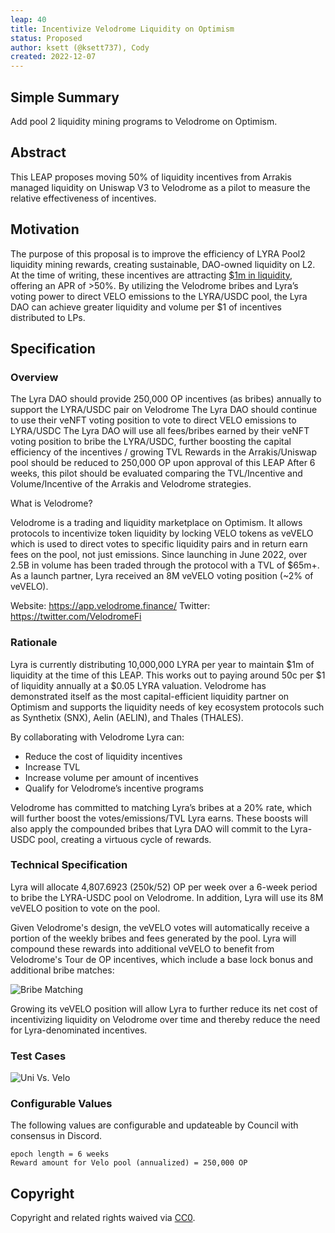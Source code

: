 ```yaml
---
leap: 40
title: Incentivize Velodrome Liquidity on Optimism
status: Proposed
author: ksett (@ksett737), Cody
created: 2022-12-07
---
```


<!--You can leave these HTML comments in your merged LEAP and delete the visible duplicate text guides, they will not appear and may be helpful to refer to if you edit it again. This is the suggested template for new LEAPs. Note that a LEAP number will be assigned by an editor. When opening a pull request to submit your LEAP, please use an abbreviated title in the filename, `leap-draft_title_abbrev.md`. The title should be 44 characters or less.-->

## Simple Summary
<!--"If you can't explain it simply, you don't understand it well enough." Simply describe the outcome the proposed changes intends to achieve. This should be non-technical and accessible to a casual community member.-->

Add pool 2 liquidity mining programs to Velodrome on Optimism.


## Abstract
<!--A short (~200 word) description of the proposed change, the abstract should clearly describe the proposed change. This is what *will* be done if the LEAP is implemented, not *why* it should be done or *how* it will be done. If the LEAP proposes deploying a new contract, write, "we propose to deploy a new contract that will do x".-->

This LEAP proposes moving 50% of liquidity incentives from Arrakis managed liquidity on Uniswap V3 to Velodrome as a pilot to measure the relative effectiveness of incentives.

## Motivation
<!--This is the problem statement. This is the *why* of the LEAP. It should clearly explain *why* the current state of the protocol is inadequate.  It is critical that you explain *why* the change is needed, if the LEAP proposes changing how something is calculated, you must address *why* the current calculation is innaccurate or wrong. This is not the place to describe how the LEAP will address the issue!-->
The purpose of this proposal is to improve the efficiency of LYRA Pool2 liquidity mining rewards, creating sustainable, DAO-owned liquidity on L2. At the time of writing, these incentives are attracting [$1m in liquidity](https://info.uniswap.org/#/optimism/tokens/0x50c5725949a6f0c72e6c4a641f24049a917db0cb), offering an APR of >50%. By utilizing the Velodrome bribes and Lyra’s voting power to direct VELO emissions to the LYRA/USDC pool, the Lyra DAO can achieve greater liquidity and volume per $1 of incentives distributed to LPs. 

## Specification
<!--The specification should describe the syntax and semantics of any new feature, there are five sections
1. Overview
2. Rationale
3. Technical Specification
4. Test Cases
5. Configurable Values
-->

### Overview
<!--This is a high level overview of *how* the LEAP will solve the problem. The overview should clearly describe how the new feature will be implemented.-->
The Lyra DAO should provide 250,000 OP incentives (as bribes) annually to support the LYRA/USDC pair on Velodrome
The Lyra DAO should continue to use their veNFT voting position to vote to direct VELO emissions to LYRA/USDC
The Lyra DAO will use all fees/bribes earned by their veNFT voting position to bribe the LYRA/USDC, further boosting the capital efficiency of the incentives / growing TVL
Rewards in the Arrakis/Uniswap pool should be reduced to 250,000 OP upon approval of this LEAP
After 6 weeks, this pilot should be evaluated comparing the TVL/Incentive and Volume/Incentive of the Arrakis and Velodrome strategies.

What is Velodrome?

Velodrome is a trading and liquidity marketplace on Optimism. It allows protocols to incentivize token liquidity by locking VELO tokens as veVELO which is used to direct votes to specific liquidity pairs and in return earn fees on the pool, not just emissions. Since launching in June 2022, over 2.5B in volume has been traded through the protocol with a TVL of $65m+. As a launch partner, Lyra received an 8M veVELO voting position (~2% of veVELO).

Website: https://app.velodrome.finance/
Twitter: https://twitter.com/VelodromeFi


### Rationale
<!--This is where you explain the reasoning behind how you propose to solve the problem. Why did you propose to implement the change in this way, what were the considerations and trade-offs. The rationale fleshes out what motivated the design and why particular design decisions were made. It should describe alternate designs that were considered and related work. The rationale may also provide evidence of consensus within the community, and should discuss important objections or concerns raised during discussion.-->
Lyra is currently distributing 10,000,000 LYRA per year to maintain $1m of liquidity at the time of this LEAP. This works out to paying around 50c per $1 of liquidity annually at a $0.05 LYRA valuation. Velodrome has demonstrated itself as the most capital-efficient liquidity partner on Optimism and supports the liquidity needs of key ecosystem protocols such as Synthetix (SNX), Aelin (AELIN), and Thales (THALES). 

By collaborating with Velodrome Lyra can:
- Reduce the cost of liquidity incentives
- Increase TVL 
- Increase volume per amount of incentives
- Qualify for Velodrome’s incentive programs

Velodrome has committed to matching Lyra’s bribes at a 20% rate, which will further boost the votes/emissions/TVL Lyra earns. These boosts will also apply the compounded bribes that Lyra DAO will commit to the Lyra-USDC pool, creating a virtuous cycle of rewards.



### Technical Specification
<!--The technical specification should outline the public API of the changes proposed. That is, changes to any of the interfaces Lyra currently exposes or the creations of new ones.-->
Lyra will allocate 4,807.6923 (250k/52) OP per week over a 6-week period to bribe the LYRA-USDC pool on Velodrome. In addition, Lyra will use its 8M veVELO position to vote on the pool. 

Given Velodrome's design, the veVELO votes will automatically receive a portion of the weekly bribes and fees generated by the pool. Lyra will compound these rewards into additional veVELO to benefit from Velodrome's Tour de OP incentives, which include a base lock bonus and additional bribe matches:

![Bribe Matching](https://user-images.githubusercontent.com/88052534/206236764-07a3707f-0d50-4693-a68f-622ccd6d02ad.png)

Growing its veVELO position will allow Lyra to further reduce its net cost of incentivizing liquidity on Velodrome over time and thereby reduce the need for Lyra-denominated incentives.


### Test Cases
<!--Test cases for an implementation are mandatory for LEAPs but can be included with the implementation..-->
![Uni Vs. Velo](https://user-images.githubusercontent.com/88052534/206236376-925733d3-9b26-4457-b9e4-4236e5ab5124.png)

### Configurable Values
<!--Please list all values configurable under this implementation.-->
The following values are configurable and updateable by Council with consensus in Discord. 
```
epoch length = 6 weeks
Reward amount for Velo pool (annualized) = 250,000 OP 

```

## Copyright
Copyright and related rights waived via [CC0](https://creativecommons.org/publicdomain/zero/1.0/).
